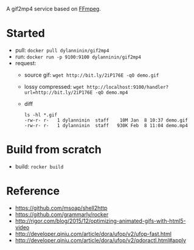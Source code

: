 A gif2mp4 service based on [FFmpeg](https://ffmpeg.org/).

Started
========

- pull: `docker pull dylanninin/gif2mp4`
- run: `docker run -p 9100:9100 dylanninin/gif2mp4`
- request:
  - source gif: `wget http://bit.ly/2iP176E -qO demo.gif`
  - lossy compressed: `wget http://localhost:9100/handler?url=http://bit.ly/2iP176E -qO demo.mp4`
  - diff

    ```shell
    ls -hl *.gif
    -rw-r- r-   1 dylanninin  staff    10M Jan  8 10:37 demo.gif
    -rw-r- r-   1 dylanninin  staff   930K Feb  8 11:04 demo.mp4
    ```

Build from scratch
========

- build: `rocker build`

Reference
========

- https://github.com/msoap/shell2http
- https://github.com/grammarly/rocker
- http://rigor.com/blog/2015/12/optimizing-animated-gifs-with-html5-video
- http://developer.qiniu.com/article/dora/ufop/v2/ufop-fast.html
- http://developer.qiniu.com/article/dora/ufop/v2/qdoractl.html#apply
